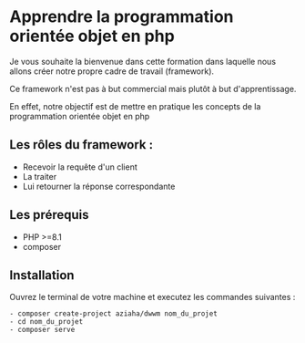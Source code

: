 # Apprendre la programmation orientée objet en php

Je vous souhaite la bienvenue dans cette formation dans laquelle nous allons créer notre propre cadre de travail (framework).

Ce framework n'est pas à but commercial mais plutôt à but d'apprentissage.

En effet, notre objectif est de mettre en pratique les concepts de la programmation orientée objet en php

## Les rôles du framework :

- Recevoir la requête d'un client
- La traiter
- Lui retourner la réponse correspondante

## Les prérequis
- PHP >=8.1
- composer

## Installation

Ouvrez le terminal de votre machine et executez les commandes suivantes : 

    - composer create-project aziaha/dwwm nom_du_projet
    - cd nom_du_projet
    - composer serve